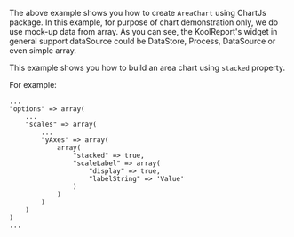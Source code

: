 The above example shows you how to create `AreaChart` using ChartJs package. In this example, for purpose of chart demonstration only, we do use mock-up data from array. As you can see, the KoolReport's widget in general support dataSource could be DataStore, Process, DataSource or even simple array.

This example shows you how to build an area chart using `stacked` property.

For example:

    ...
    "options" => array(
        ...
        "scales" => array(
            ...
            "yAxes" => array(
                array(
                    "stacked" => true,
                    "scaleLabel" => array(
                        "display" => true,
                        "labelString" => 'Value'
                    )
                )
            )
        )
    )
    ...
